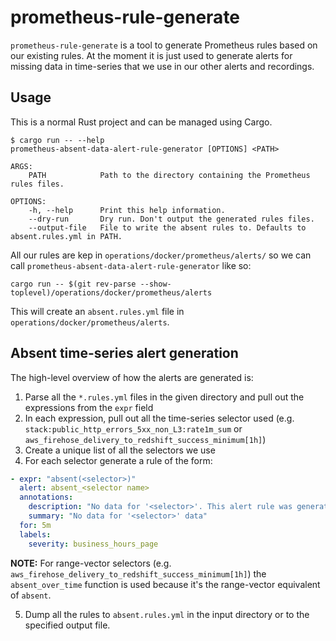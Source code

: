 # prometheus-rule-generate

`prometheus-rule-generate` is a tool to generate Prometheus rules based on our
existing rules. At the moment it is just used to generate alerts for missing
data in time-series that we use in our other alerts and recordings.

## Usage

This is a normal Rust project and can be managed using Cargo.

```shell
$ cargo run -- --help
prometheus-absent-data-alert-rule-generator [OPTIONS] <PATH>

ARGS:
    PATH            Path to the directory containing the Prometheus rules files.

OPTIONS:
    -h, --help      Print this help information.
    --dry-run       Dry run. Don't output the generated rules files.
    --output-file   File to write the absent rules to. Defaults to absent.rules.yml in PATH.
```

All our rules are kep in `operations/docker/prometheus/alerts/` so we can call
`prometheus-absent-data-alert-rule-generator` like so:

```shell
cargo run -- $(git rev-parse --show-toplevel)/operations/docker/prometheus/alerts
```

This will create an `absent.rules.yml` file in
`operations/docker/prometheus/alerts`.

## Absent time-series alert generation

The high-level overview of how the alerts are generated is:

1. Parse all the `*.rules.yml` files in the given directory and pull out the
   expressions from the `expr` field
2. In each expression, pull out all the time-series selector used (e.g.
   `stack:public_http_errors_5xx_non_L3:rate1m_sum` or
   `aws_firehose_delivery_to_redshift_success_minimum[1h]`)
3. Create a unique list of all the selectors we use
4. For each selector generate a rule of the form:
```yaml
- expr: "absent(<selector>)"
  alert: absent_<selector name>
  annotations:
    description: "No data for '<selector>'. This alert rule was generated by   prometheus-absent-data-alert-rule-generator."
    summary: "No data for '<selector>' data"
  for: 5m
  labels:
    severity: business_hours_page
```
**NOTE:** For range-vector selectors (e.g.
`aws_firehose_delivery_to_redshift_success_minimum[1h]`) the `absent_over_time`
function is used because it's the range-vector equivalent of `absent`.

5. Dump all the rules to `absent.rules.yml` in the input directory or to the
   specified output file.